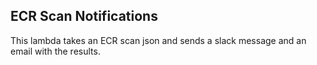 ## ECR Scan Notifications

This lambda takes an ECR scan json and sends a slack message and an email with the results.   